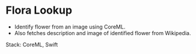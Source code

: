 # Flora Lookup

* Identify flower from an image using CoreML. 
* Also fetches description and image of identified flower from Wikipedia.

Stack: CoreML, Swift
